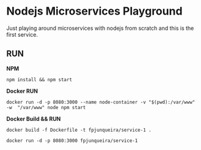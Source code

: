 # Nodejs Microservices Playground

Just playing around microservices with nodejs from scratch and this is the first service.

## RUN

**NPM**

`npm install && npm start`

**Docker RUN**

`docker run -d -p 8080:3000 --name node-container -v "$(pwd):/var/www" -w  "/var/www" node npm start`

**Docker Build && RUN**

`docker build -f Dockerfile -t fpjunqueira/service-1 .`

`docker run -d -p 8080:3000 fpjunqueira/service-1`